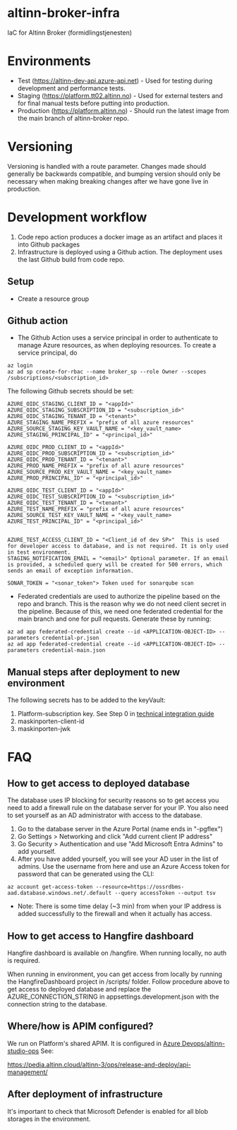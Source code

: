 # altinn-broker-infra
IaC for Altinn Broker (formidlingstjenesten)

# Environments

* Test (https://altinn-dev-api.azure-api.net) - Used for testing during development and performance tests.
* Staging (https://platform.tt02.altinn.no) - Used for external testers and for final manual tests before putting into production.
* Production (https://platform.altinn.no) - Should run the latest image from the main branch of altinn-broker repo.

# Versioning

Versioning is handled with a route parameter. Changes made should generally be backwards compatible, and bumping version should only be necessary when making breaking changes after we have gone live in production.

# Development workflow
1. Code repo action produces a docker image as an artifact and places it into Github packages
2. Infrastructure is deployed using a Github action. The deployment uses the last Github build from code repo.


## Setup
* Create a resource group

## Github action

* The Github Action uses a service principal in order to authenticate to manage Azure resources, as when deploying resources. To create a service principal, do
```
az login
az ad sp create-for-rbac --name broker_sp --role Owner --scopes /subscriptions/<subscription_id>
```

The following Github secrets should be set:
``` 
AZURE_OIDC_STAGING_CLIENT_ID = "<appId>"
AZURE_OIDC_STAGING_SUBSCRIPTION_ID = "<subscription_id>"
AZURE_OIDC_STAGING_TENANT_ID = "<tenant>"
AZURE_STAGING_NAME_PREFIX = "prefix of all azure resources"
AZURE_SOURCE_STAGING_KEY_VAULT_NAME = "<key_vault_name>
AZURE_STAGING_PRINCIPAL_ID" = "<principal_id>"

AZURE_OIDC_PROD_CLIENT_ID = "<appId>"
AZURE_OIDC_PROD_SUBSCRIPTION_ID = "<subscription_id>"
AZURE_OIDC_PROD_TENANT_ID = "<tenant>"
AZURE_PROD_NAME_PREFIX = "prefix of all azure resources"
AZURE_SOURCE_PROD_KEY_VAULT_NAME = "<key_vault_name>
AZURE_PROD_PRINCIPAL_ID" = "<principal_id>"

AZURE_OIDC_TEST_CLIENT_ID = "<appId>"
AZURE_OIDC_TEST_SUBSCRIPTION_ID = "<subscription_id>"
AZURE_OIDC_TEST_TENANT_ID = "<tenant>"
AZURE_TEST_NAME_PREFIX = "prefix of all azure resources"
AZURE_SOURCE_TEST_KEY_VAULT_NAME = "<key_vault_name>
AZURE_TEST_PRINCIPAL_ID" = "<principal_id>"


AZURE_TEST_ACCESS_CLIENT_ID = "<Client_id of dev SP>"  This is used for developer access to database, and is not required. It is only used in test environment. 
STAGING_NOTIFICATION_EMAIL = "<email>" Optional parameter. If an email is provided, a scheduled query will be created for 500 errors, which sends an email of exception information.

SONAR_TOKEN = "<sonar_token"> Token used for sonarqube scan
```

* Federated credentials are used to authorize the pipeline based on the repo and branch. This is the reason why we do not need client secret in the pipeline. Because of this, we need one federated credential for the main branch and one for pull requests. Generate these by running:
```
az ad app federated-credential create --id <APPLICATION-OBJECT-ID> --parameters credential-pr.json
az ad app federated-credential create --id <APPLICATION-OBJECT-ID> --parameters credential-main.json
```

## Manual steps after deployment to new environment

The following secrets has to be added to the keyVault: 
1. Platform-subscription key. See Step 0 in [technical integration guide](https://github.com/Altinn/altinn-broker/blob/main/docs/get-started.md)
2. maskinporten-client-id
3. maskinporten-jwk

# FAQ

## How to get access to deployed database

The database uses IP blocking for security reasons so to get access you need to add a firewall rule on the database server for your IP. You also need to set yourself as an AD administrator with access to the database.

1. Go to the database server in the Azure Portal (name ends in "-pgflex")
2. Go Settings > Networking and click "Add current client IP address"
3. Go Security > Authentication and use "Add Microsoft Entra Admins" to add yourself.
4. After you have added yourself, you will see your AD user in the list of admins. Use the username from here and use an Azure Access token for password that can be generated using the CLI:
```
az account get-access-token --resource=https://ossrdbms-aad.database.windows.net/.default --query accessToken --output tsv
```

* Note: There is some time delay (~3 min) from when your IP address is added successfully to the firewall and when it actually has access.

## How to get access to Hangfire dashboard

Hangfire dashboard is available on /hangfire. When running locally, no auth is required.  

When running in environment, you can get access from locally by running the HangfireDashboard project in /scripts/ folder. Follow procedure above to get access to deployed database and replace the AZURE_CONNECTION_STRING in appsettings.development.json with the connection string to the database.


## Where/how is APIM configured?

We run on Platform's shared APIM. It is configured in [Azure Devops/altinn-studio-ops](https://dev.azure.com/brreg/altinn-studio-ops/_git/altinn-studio-ops) See:

https://pedia.altinn.cloud/altinn-3/ops/release-and-deploy/api-management/


## After deployment of infrastructure
It's important to check that Microsoft Defender is enabled for all blob storages in the environment. 